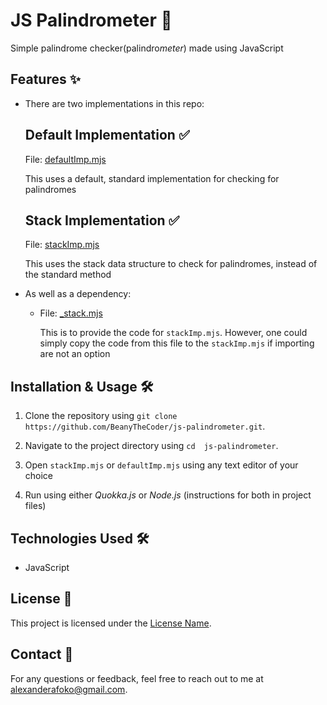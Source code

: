 # JS Palindrometer 🚀

Simple palindrome checker(palindro*meter*) made using JavaScript

## Features ✨

- There are two implementations in this repo:

  ## Default Implementation ✅

  File: [defaultImp.mjs](./defaultImp.mjs)

  This uses a default, standard implementation for checking for palindromes

  ## Stack Implementation ✅

  File: [stackImp.mjs](./stackImp.mjs)

  This uses the stack data structure to check for palindromes, instead of the standard method

- As well as a dependency:

  - File: [\_stack.mjs](./_stack.mjs)
  
    This is to provide the code for `stackImp.mjs`. However, one could simply copy the code from this file to the `stackImp.mjs` if importing are not an option

## Installation & Usage 🛠️

1. Clone the repository using `git clone https://github.com/BeanyTheCoder/js-palindrometer.git`.

2. Navigate to the project directory using `cd  js-palindrometer`.
3. Open `stackImp.mjs` or `defaultImp.mjs` using any text editor of your choice
4. Run using either
   _Quokka.js_ or _Node.js_ (instructions for both in project files)

## Technologies Used 🛠️

- JavaScript

## License 📝

This project is licensed under the [License Name](link-to-license-file).

## Contact 📧

For any questions or feedback, feel free to reach out to me at alexanderafoko@gmail.com.
